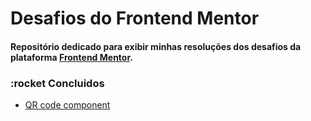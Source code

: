# Desafios do Frontend Mentor

 #### Repositório dedicado para exibir minhas resoluções dos desafios da plataforma  <a  href="https://www.frontendmentor.io/">Frontend Mentor</a>.

### :rocket Concluidos

- <a href="newbie/qr-code-component-main">QR code component</a>
